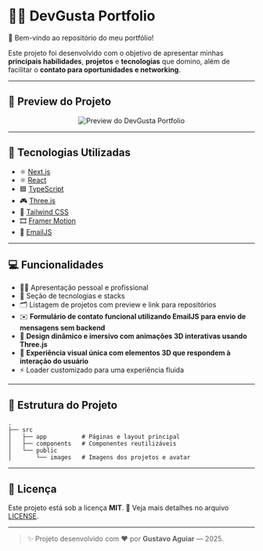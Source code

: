 # 👨‍💻 **DevGusta Portfolio**

🚀 Bem-vindo ao repositório do meu portfólio!

Este projeto foi desenvolvido com o objetivo de apresentar minhas **principais habilidades**, **projetos** e **tecnologias** que domino, além de facilitar o **contato para oportunidades e networking**.

---

## 🎥 **Preview do Projeto**

<div align="center">
  <img src="./public/preview.gif" alt="Preview do DevGusta Portfolio" />
</div>

---

## 🚀 **Tecnologias Utilizadas**

* ⚛️ [Next.js](https://nextjs.org/)
* ⚛️ [React](https://react.dev/)
* 🟦 [TypeScript](https://www.typescriptlang.org/)
* 🎮 [Three.js](https://threejs.org/)
* 🎨 [Tailwind CSS](https://tailwindcss.com/)
* 🎞️ [Framer Motion](https://www.framer.com/motion/)
* 📧 [EmailJS](https://www.emailjs.com/)

---

## 💻 **Funcionalidades**

* 🙋‍♂️ Apresentação pessoal e profissional
* 🚀 Seção de tecnologias e stacks
* 🗂️ Listagem de projetos com preview e link para repositórios
* ✉️ **Formulário de contato funcional utilizando EmailJS para envio de mensagens sem backend**
* 🎨 **Design dinâmico e imersivo com animações 3D interativas usando Three.js**
* 🌟 **Experiência visual única com elementos 3D que respondem à interação do usuário**
* ⚡ Loader customizado para uma experiência fluida

---

## 📁 **Estrutura do Projeto**

```plaintext
.
├── src
│   ├── app          # Páginas e layout principal
│   ├── components   # Componentes reutilizáveis
│   └── public
│       └── images   # Imagens dos projetos e avatar
```

---

## 📝 **Licença**

Este projeto está sob a licença **MIT**.
📄 Veja mais detalhes no arquivo [LICENSE](LICENSE).

---

> ✨ Projeto desenvolvido com ❤️ por **Gustavo Aguiar** — 2025.
